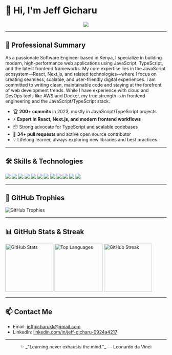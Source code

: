 # 👋 Hi, I'm Jeff Gicharu

<p align="center">
  <img src="https://readme-typing-svg.demolab.com?font=Fira+Code&weight=700&size=28&pause=1000&color=F700FF&center=true&vCenter=true&width=435&lines=JavaScript+%26+TypeScript+Specialist;React+%7C+Next.js+%7C+Frontend+Engineer;Building+modern+web+experiences"/>
</p>

---

## 🚀 Professional Summary

As a passionate Software Engineer based in Kenya, I specialize in building modern, high-performance web applications using JavaScript, TypeScript, and the latest frontend frameworks. My core expertise lies in the JavaScript ecosystem—React, Next.js, and related technologies—where I focus on creating seamless, scalable, and user-friendly digital experiences. I am committed to writing clean, maintainable code and staying at the forefront of web development trends. While I have experience with cloud and DevOps tools like AWS and Docker, my true strength is in frontend engineering and the JavaScript/TypeScript stack.

- 🏆 **200+ commits** in 2023, mostly in JavaScript/TypeScript projects
- ⚡ **Expert in React, Next.js, and modern frontend workflows**
- 📦 Strong advocate for TypeScript and scalable codebases
- 🤝 **34+ pull requests** and active open source contributor
- 💡 Lifelong learner, always exploring new libraries and best practices

---

## 🛠️ Skills & Technologies

<p align="left">
  <img src="https://img.shields.io/badge/JavaScript-F7DF1E?style=for-the-badge&logo=javascript&logoColor=black"/>
  <img src="https://img.shields.io/badge/TypeScript-3178C6?style=for-the-badge&logo=typescript&logoColor=white"/>
  <img src="https://img.shields.io/badge/React-20232A?style=for-the-badge&logo=react&logoColor=61DAFB"/>
  <img src="https://img.shields.io/badge/Next.js-000000?style=for-the-badge&logo=nextdotjs&logoColor=white"/>
  <img src="https://img.shields.io/badge/Tailwind_CSS-38B2AC?style=for-the-badge&logo=tailwind-css&logoColor=white"/>
  <img src="https://img.shields.io/badge/HTML5-E34F26?style=for-the-badge&logo=html5&logoColor=white"/>
  <img src="https://img.shields.io/badge/CSS3-1572B6?style=for-the-badge&logo=css3&logoColor=white"/>
  <img src="https://img.shields.io/badge/Git-F05032?style=for-the-badge&logo=git&logoColor=white"/>
  <img src="https://img.shields.io/badge/GitHub-181717?style=for-the-badge&logo=github&logoColor=white"/>
  <img src="https://img.shields.io/badge/Figma-F24E1E?style=for-the-badge&logo=figma&logoColor=white"/>
  <img src="https://img.shields.io/badge/AWS-232F3E?style=for-the-badge&logo=amazon-aws&logoColor=white"/>
  <img src="https://img.shields.io/badge/Docker-2496ED?style=for-the-badge&logo=docker&logoColor=white"/>
</p>

---

## 🏅 GitHub Trophies

<p align="left">
  <img src="https://github-profile-trophy.vercel.app/?username=jeffgicharu&theme=radical&column=6&margin-w=10&margin-h=10" alt="GitHub Trophies"/>
</p>

---

## 📊 GitHub Stats & Streak

<p align="left">
  <img src="https://github-readme-stats.vercel.app/api?username=jeffgicharu&show_icons=true&theme=radical" alt="GitHub Stats" height="150"/>
  <img src="https://github-readme-stats.vercel.app/api/top-langs/?username=jeffgicharu&layout=compact&theme=radical" alt="Top Languages" height="150"/>
  <img src="https://github-readme-streak-stats.herokuapp.com/?user=jeffgicharu&theme=radical" alt="GitHub Streak" height="150"/>
</p>

---

## 📫 Contact Me

- Email: [jeffgicharukk@gmail.com](mailto:jeffgicharukk@gmail.com)
- LinkedIn: [linkedin.com/in/jeff-gicharu-0924a4217](https://www.linkedin.com/in/jeff-gicharu-0924a4217/)

---

<p align="center">
  ✨ _"Learning never exhausts the mind."_ — Leonardo da Vinci
</p>
